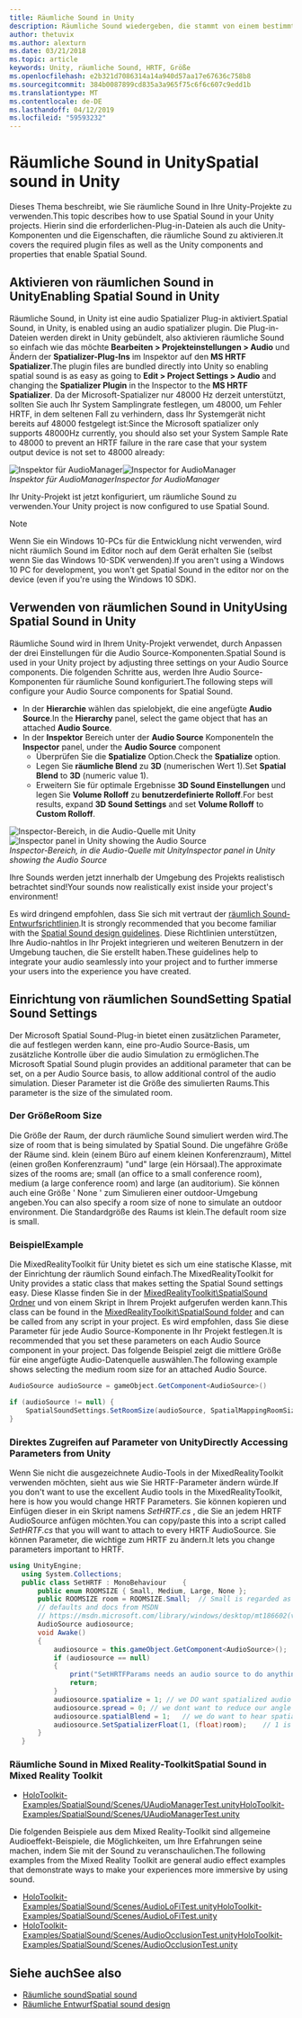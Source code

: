```yaml
---
title: Räumliche Sound in Unity
description: Räumliche Sound wiedergeben, die stammt von einem bestimmten 3D Punkt innerhalb der Unity-Szene.
author: thetuvix
ms.author: alexturn
ms.date: 03/21/2018
ms.topic: article
keywords: Unity, räumliche Sound, HRTF, Größe
ms.openlocfilehash: e2b321d7086314a14a940d57aa17e67636c758b8
ms.sourcegitcommit: 384b0087899cd835a3a965f75c6f6c607c9edd1b
ms.translationtype: MT
ms.contentlocale: de-DE
ms.lasthandoff: 04/12/2019
ms.locfileid: "59593232"
---
```

# <a name="spatial-sound-in-unity"></a><span data-ttu-id="a0a8b-104">Räumliche Sound in Unity</span><span class="sxs-lookup"><span data-stu-id="a0a8b-104">Spatial sound in Unity</span></span>

<span data-ttu-id="a0a8b-105">Dieses Thema beschreibt, wie Sie räumliche Sound in Ihre Unity-Projekte zu verwenden.</span><span class="sxs-lookup"><span data-stu-id="a0a8b-105">This topic describes how to use Spatial Sound in your Unity projects.</span></span> <span data-ttu-id="a0a8b-106">Hierin sind die erforderlichen-Plug-in-Dateien als auch die Unity-Komponenten und die Eigenschaften, die räumliche Sound zu aktivieren.</span><span class="sxs-lookup"><span data-stu-id="a0a8b-106">It covers the required plugin files as well as the Unity components and properties that enable Spatial Sound.</span></span>

## <a name="enabling-spatial-sound-in-unity"></a><span data-ttu-id="a0a8b-107">Aktivieren von räumlichen Sound in Unity</span><span class="sxs-lookup"><span data-stu-id="a0a8b-107">Enabling Spatial Sound in Unity</span></span>

<span data-ttu-id="a0a8b-108">Räumliche Sound, in Unity ist eine audio Spatializer Plug-in aktiviert.</span><span class="sxs-lookup"><span data-stu-id="a0a8b-108">Spatial Sound, in Unity, is enabled using an audio spatializer plugin.</span></span> <span data-ttu-id="a0a8b-109">Die Plug-in-Dateien werden direkt in Unity gebündelt, also aktivieren räumliche Sound so einfach wie das möchte **Bearbeiten > Projekteinstellungen > Audio** und Ändern der **Spatializer-Plug-Ins** im Inspektor auf den  **MS HRTF Spatializer**.</span><span class="sxs-lookup"><span data-stu-id="a0a8b-109">The plugin files are bundled directly into Unity so enabling spatial sound is as easy as going to **Edit > Project Settings > Audio** and changing the **Spatializer Plugin** in the Inspector to the **MS HRTF Spatializer**.</span></span> <span data-ttu-id="a0a8b-110">Da der Microsoft-Spatializer nur 48000 Hz derzeit unterstützt, sollten Sie auch Ihr System Samplingrate festlegen, um 48000, um Fehler HRTF, in dem seltenen Fall zu verhindern, dass Ihr Systemgerät nicht bereits auf 48000 festgelegt ist:</span><span class="sxs-lookup"><span data-stu-id="a0a8b-110">Since the Microsoft spatializer only supports 48000Hz currently, you should also set your System Sample Rate to 48000 to prevent an HRTF failure in the rare case that your system output device is not set to 48000 already:</span></span>

<span data-ttu-id="a0a8b-111">![Inspektor für AudioManager](images/audio-250px.png)</span><span class="sxs-lookup"><span data-stu-id="a0a8b-111">![Inspector for AudioManager](images/audio-250px.png)</span></span><br>
<span data-ttu-id="a0a8b-112">*Inspektor für AudioManager*</span><span class="sxs-lookup"><span data-stu-id="a0a8b-112">*Inspector for AudioManager*</span></span>

<span data-ttu-id="a0a8b-113">Ihr Unity-Projekt ist jetzt konfiguriert, um räumliche Sound zu verwenden.</span><span class="sxs-lookup"><span data-stu-id="a0a8b-113">Your Unity project is now configured to use Spatial Sound.</span></span>

>[!NOTE]
><span data-ttu-id="a0a8b-114">Wenn Sie ein Windows 10-PCs für die Entwicklung nicht verwenden, wird nicht räumlich Sound im Editor noch auf dem Gerät erhalten Sie (selbst wenn Sie das Windows 10-SDK verwenden).</span><span class="sxs-lookup"><span data-stu-id="a0a8b-114">If you aren't using a Windows 10 PC for development, you won't get Spatial Sound in the editor nor on the device (even if you're using the Windows 10 SDK).</span></span>

## <a name="using-spatial-sound-in-unity"></a><span data-ttu-id="a0a8b-115">Verwenden von räumlichen Sound in Unity</span><span class="sxs-lookup"><span data-stu-id="a0a8b-115">Using Spatial Sound in Unity</span></span>

<span data-ttu-id="a0a8b-116">Räumliche Sound wird in Ihrem Unity-Projekt verwendet, durch Anpassen der drei Einstellungen für die Audio Source-Komponenten.</span><span class="sxs-lookup"><span data-stu-id="a0a8b-116">Spatial Sound is used in your Unity project by adjusting three settings on your Audio Source components.</span></span> <span data-ttu-id="a0a8b-117">Die folgenden Schritte aus, werden Ihre Audio Source-Komponenten für räumliche Sound konfiguriert.</span><span class="sxs-lookup"><span data-stu-id="a0a8b-117">The following steps will configure your Audio Source components for Spatial Sound.</span></span>
* <span data-ttu-id="a0a8b-118">In der **Hierarchie** wählen das spielobjekt, die eine angefügte **Audio Source**.</span><span class="sxs-lookup"><span data-stu-id="a0a8b-118">In the **Hierarchy** panel, select the game object that has an attached **Audio Source**.</span></span>
* <span data-ttu-id="a0a8b-119">In der **Inspektor** Bereich unter der **Audio Source** Komponente</span><span class="sxs-lookup"><span data-stu-id="a0a8b-119">In the **Inspector** panel, under the **Audio Source** component</span></span>
    * <span data-ttu-id="a0a8b-120">Überprüfen Sie die **Spatialize** Option.</span><span class="sxs-lookup"><span data-stu-id="a0a8b-120">Check the **Spatialize** option.</span></span>
    * <span data-ttu-id="a0a8b-121">Legen Sie **räumliche Blend** zu **3D** (numerischen Wert 1).</span><span class="sxs-lookup"><span data-stu-id="a0a8b-121">Set **Spatial Blend** to **3D** (numeric value 1).</span></span>
    * <span data-ttu-id="a0a8b-122">Erweitern Sie für optimale Ergebnisse **3D Sound Einstellungen** und legen Sie **Volume Rolloff** zu **benutzerdefinierte Rolloff**.</span><span class="sxs-lookup"><span data-stu-id="a0a8b-122">For best results, expand **3D Sound Settings** and set **Volume Rolloff** to **Custom Rolloff**.</span></span>

<span data-ttu-id="a0a8b-123">![Inspector-Bereich, in die Audio-Quelle mit Unity](images/audiosource.png)</span><span class="sxs-lookup"><span data-stu-id="a0a8b-123">![Inspector panel in Unity showing the Audio Source](images/audiosource.png)</span></span><br>
<span data-ttu-id="a0a8b-124">*Inspector-Bereich, in die Audio-Quelle mit Unity*</span><span class="sxs-lookup"><span data-stu-id="a0a8b-124">*Inspector panel in Unity showing the Audio Source*</span></span>

<span data-ttu-id="a0a8b-125">Ihre Sounds werden jetzt innerhalb der Umgebung des Projekts realistisch betrachtet sind!</span><span class="sxs-lookup"><span data-stu-id="a0a8b-125">Your sounds now realistically exist inside your project's environment!</span></span>

<span data-ttu-id="a0a8b-126">Es wird dringend empfohlen, dass Sie sich mit vertraut der [räumlich Sound-Entwurfsrichtlinien](spatial-sound-design.md).</span><span class="sxs-lookup"><span data-stu-id="a0a8b-126">It is strongly recommended that you become familiar with the [Spatial Sound design guidelines](spatial-sound-design.md).</span></span> <span data-ttu-id="a0a8b-127">Diese Richtlinien unterstützen, Ihre Audio-nahtlos in Ihr Projekt integrieren und weiteren Benutzern in der Umgebung tauchen, die Sie erstellt haben.</span><span class="sxs-lookup"><span data-stu-id="a0a8b-127">These guidelines help to integrate your audio seamlessly into your project and to further immerse your users into the experience you have created.</span></span>

## <a name="setting-spatial-sound-settings"></a><span data-ttu-id="a0a8b-128">Einrichtung von räumlichen Sound</span><span class="sxs-lookup"><span data-stu-id="a0a8b-128">Setting Spatial Sound Settings</span></span>

<span data-ttu-id="a0a8b-129">Der Microsoft Spatial Sound-Plug-in bietet einen zusätzlichen Parameter, die auf festlegen werden kann, eine pro-Audio Source-Basis, um zusätzliche Kontrolle über die audio Simulation zu ermöglichen.</span><span class="sxs-lookup"><span data-stu-id="a0a8b-129">The Microsoft Spatial Sound plugin provides an additional parameter that can be set, on a per Audio Source basis, to allow additional control of the audio simulation.</span></span> <span data-ttu-id="a0a8b-130">Dieser Parameter ist die Größe des simulierten Raums.</span><span class="sxs-lookup"><span data-stu-id="a0a8b-130">This parameter is the size of the simulated room.</span></span>

### <a name="room-size"></a><span data-ttu-id="a0a8b-131">Der Größe</span><span class="sxs-lookup"><span data-stu-id="a0a8b-131">Room Size</span></span>

<span data-ttu-id="a0a8b-132">Die Größe der Raum, der durch räumliche Sound simuliert werden wird.</span><span class="sxs-lookup"><span data-stu-id="a0a8b-132">The size of room that is being simulated by Spatial Sound.</span></span> <span data-ttu-id="a0a8b-133">Die ungefähre Größe der Räume sind. klein (einem Büro auf einem kleinen Konferenzraum), Mittel (einen großen Konferenzraum) "und" large (ein Hörsaal).</span><span class="sxs-lookup"><span data-stu-id="a0a8b-133">The approximate sizes of the rooms are; small (an office to a small conference room), medium (a large conference room) and large (an auditorium).</span></span> <span data-ttu-id="a0a8b-134">Sie können auch eine Größe ' None ' zum Simulieren einer outdoor-Umgebung angeben.</span><span class="sxs-lookup"><span data-stu-id="a0a8b-134">You can also specify a room size of none to simulate an outdoor environment.</span></span> <span data-ttu-id="a0a8b-135">Die Standardgröße des Raums ist klein.</span><span class="sxs-lookup"><span data-stu-id="a0a8b-135">The default room size is small.</span></span>

### <a name="example"></a><span data-ttu-id="a0a8b-136">Beispiel</span><span class="sxs-lookup"><span data-stu-id="a0a8b-136">Example</span></span>

<span data-ttu-id="a0a8b-137">Die MixedRealityToolkit für Unity bietet es sich um eine statische Klasse, mit der Einrichtung der räumlich Sound einfach.</span><span class="sxs-lookup"><span data-stu-id="a0a8b-137">The MixedRealityToolkit for Unity provides a static class that makes setting the Spatial Sound settings easy.</span></span> <span data-ttu-id="a0a8b-138">Diese Klasse finden Sie in der [MixedRealityToolkit\SpatialSound Ordner](https://github.com/Microsoft/MixedRealityToolkit-Unity/tree/htk_release/Assets/HoloToolkit/SpatialSound) und von einem Skript in Ihrem Projekt aufgerufen werden kann.</span><span class="sxs-lookup"><span data-stu-id="a0a8b-138">This class can be found in the [MixedRealityToolkit\SpatialSound folder](https://github.com/Microsoft/MixedRealityToolkit-Unity/tree/htk_release/Assets/HoloToolkit/SpatialSound) and can be called from any script in your project.</span></span> <span data-ttu-id="a0a8b-139">Es wird empfohlen, dass Sie diese Parameter für jede Audio Source-Komponente in Ihr Projekt festlegen.</span><span class="sxs-lookup"><span data-stu-id="a0a8b-139">It is recommended that you set these parameters on each Audio Source component in your project.</span></span> <span data-ttu-id="a0a8b-140">Das folgende Beispiel zeigt die mittlere Größe für eine angefügte Audio-Datenquelle auswählen.</span><span class="sxs-lookup"><span data-stu-id="a0a8b-140">The following example shows selecting the medium room size for an attached Audio Source.</span></span>

```cs
AudioSource audioSource = gameObject.GetComponent<AudioSource>()

if (audioSource != null) {
    SpatialSoundSettings.SetRoomSize(audioSource, SpatialMappingRoomSizes.Medium);
}
```

### <a name="directly-accessing-parameters-from-unity"></a><span data-ttu-id="a0a8b-141">Direktes Zugreifen auf Parameter von Unity</span><span class="sxs-lookup"><span data-stu-id="a0a8b-141">Directly Accessing Parameters from Unity</span></span>

<span data-ttu-id="a0a8b-142">Wenn Sie nicht die ausgezeichnete Audio-Tools in der MixedRealityToolkit verwenden möchten, sieht aus wie Sie HRTF-Parameter ändern würde.</span><span class="sxs-lookup"><span data-stu-id="a0a8b-142">If you don't want to use the excellent Audio tools in the MixedRealityToolkit, here is how you would change HRTF Parameters.</span></span> <span data-ttu-id="a0a8b-143">Sie können kopieren und Einfügen dieser in ein Skript namens *SetHRTF.cs* , die Sie an jedem HRTF AudioSource anfügen möchten.</span><span class="sxs-lookup"><span data-stu-id="a0a8b-143">You can copy/paste this into a script called *SetHRTF.cs* that you will want to attach to every HRTF AudioSource.</span></span> <span data-ttu-id="a0a8b-144">Sie können Parameter, die wichtige zum HRTF zu ändern.</span><span class="sxs-lookup"><span data-stu-id="a0a8b-144">It lets you change parameters important to HRTF.</span></span>

```cs
using UnityEngine;
   using System.Collections;
   public class SetHRTF : MonoBehaviour    {
       public enum ROOMSIZE { Small, Medium, Large, None };
       public ROOMSIZE room = ROOMSIZE.Small;  // Small is regarded as the "most average"
       // defaults and docs from MSDN
       // https://msdn.microsoft.com/library/windows/desktop/mt186602(v=vs.85).aspx
       AudioSource audiosource;
       void Awake()
       {
           audiosource = this.gameObject.GetComponent<AudioSource>();
           if (audiosource == null)
           {
               print("SetHRTFParams needs an audio source to do anything.");
               return;
           }
           audiosource.spatialize = 1; // we DO want spatialized audio
           audiosource.spread = 0; // we dont want to reduce our angle of hearing
           audiosource.spatialBlend = 1;   // we do want to hear spatialized audio
           audiosource.SetSpatializerFloat(1, (float)room);    // 1 is the roomsize param
       }
   }
```
### <a name="spatial-sound-in-mixed-reality-toolkit"></a><span data-ttu-id="a0a8b-145">Räumliche Sound in Mixed Reality-Toolkit</span><span class="sxs-lookup"><span data-stu-id="a0a8b-145">Spatial Sound in Mixed Reality Toolkit</span></span>
- [<span data-ttu-id="a0a8b-146">HoloToolkit-Examples/SpatialSound/Scenes/UAudioManagerTest.unity</span><span class="sxs-lookup"><span data-stu-id="a0a8b-146">HoloToolkit-Examples/SpatialSound/Scenes/UAudioManagerTest.unity</span></span>](https://github.com/Microsoft/MixedRealityToolkit-Unity/blob/htk_release/Assets/HoloToolkit-Examples/SpatialSound/Scenes/UAudioManagerTest.unity)

<span data-ttu-id="a0a8b-147">Die folgenden Beispiele aus dem Mixed Reality-Toolkit sind allgemeine Audioeffekt-Beispiele, die Möglichkeiten, um Ihre Erfahrungen seine machen, indem Sie mit der Sound zu veranschaulichen.</span><span class="sxs-lookup"><span data-stu-id="a0a8b-147">The following examples from the Mixed Reality Toolkit are general audio effect examples that demonstrate ways to make your experiences more immersive by using sound.</span></span>
- [<span data-ttu-id="a0a8b-148">HoloToolkit-Examples/SpatialSound/Scenes/AudioLoFiTest.unity</span><span class="sxs-lookup"><span data-stu-id="a0a8b-148">HoloToolkit-Examples/SpatialSound/Scenes/AudioLoFiTest.unity</span></span>](https://github.com/Microsoft/MixedRealityToolkit-Unity/blob/htk_release/Assets/HoloToolkit-Examples/SpatialSound/Scenes/AudioLoFiTest.unity)
- [<span data-ttu-id="a0a8b-149">HoloToolkit-Examples/SpatialSound/Scenes/AudioOcclusionTest.unity</span><span class="sxs-lookup"><span data-stu-id="a0a8b-149">HoloToolkit-Examples/SpatialSound/Scenes/AudioOcclusionTest.unity</span></span>](https://github.com/Microsoft/MixedRealityToolkit-Unity/blob/htk_release/Assets/HoloToolkit-Examples/SpatialSound/Scenes/AudioOcclusionTest.unity)

## <a name="see-also"></a><span data-ttu-id="a0a8b-150">Siehe auch</span><span class="sxs-lookup"><span data-stu-id="a0a8b-150">See also</span></span>
* [<span data-ttu-id="a0a8b-151">Räumliche sound</span><span class="sxs-lookup"><span data-stu-id="a0a8b-151">Spatial sound</span></span>](spatial-sound.md)
* [<span data-ttu-id="a0a8b-152">Räumliche Entwurf</span><span class="sxs-lookup"><span data-stu-id="a0a8b-152">Spatial sound design</span></span>](spatial-sound-design.md)
